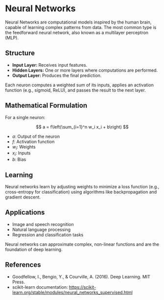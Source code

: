 # Neural Networks

Neural Networks are computational models inspired by the human brain, capable of learning complex patterns from data. The most common type is the feedforward neural network, also known as a multilayer perceptron (MLP).

## Structure
- **Input Layer:** Receives input features.
- **Hidden Layers:** One or more layers where computations are performed.
- **Output Layer:** Produces the final prediction.

Each neuron computes a weighted sum of its inputs, applies an activation function (e.g., sigmoid, ReLU), and passes the result to the next layer.

## Mathematical Formulation
For a single neuron:

$$
a = f\left(\sum_{i=1}^n w_i x_i + b\right)
$$

- $a$: Output of the neuron
- $f$: Activation function
- $w_i$: Weights
- $x_i$: Inputs
- $b$: Bias

## Learning
Neural networks learn by adjusting weights to minimize a loss function (e.g., cross-entropy for classification) using algorithms like backpropagation and gradient descent.

## Applications
- Image and speech recognition
- Natural language processing
- Regression and classification tasks

Neural networks can approximate complex, non-linear functions and are the foundation of deep learning.

## References
- Goodfellow, I., Bengio, Y., & Courville, A. (2016). Deep Learning. MIT Press.
- scikit-learn documentation: https://scikit-learn.org/stable/modules/neural_networks_supervised.html
